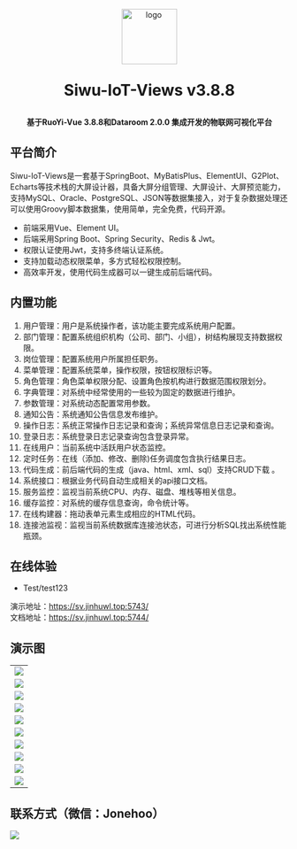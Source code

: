 <p align="center">
	<img alt="logo" src="https://oss.jinhuwl.top/swiot/logo.png" width="100" />
</p>
<h1 align="center" style="margin: 30px 0 30px; font-weight: bold;">Siwu-IoT-Views v3.8.8</h1>
<h4 align="center">基于RuoYi-Vue 3.8.8和Dataroom 2.0.0 集成开发的物联网可视化平台</h4>


## 平台简介

Siwu-IoT-Views是一套基于SpringBoot、MyBatisPlus、ElementUI、G2Plot、Echarts等技术栈的大屏设计器，具备大屏分组管理、大屏设计、大屏预览能力，支持MySQL、Oracle、PostgreSQL、JSON等数据集接入，对于复杂数据处理还可以使用Groovy脚本数据集，使用简单，完全免费，代码开源。

* 前端采用Vue、Element UI。
* 后端采用Spring Boot、Spring Security、Redis & Jwt。
* 权限认证使用Jwt，支持多终端认证系统。
* 支持加载动态权限菜单，多方式轻松权限控制。
* 高效率开发，使用代码生成器可以一键生成前后端代码。

## 内置功能

1.  用户管理：用户是系统操作者，该功能主要完成系统用户配置。
2.  部门管理：配置系统组织机构（公司、部门、小组），树结构展现支持数据权限。
3.  岗位管理：配置系统用户所属担任职务。
4.  菜单管理：配置系统菜单，操作权限，按钮权限标识等。
5.  角色管理：角色菜单权限分配、设置角色按机构进行数据范围权限划分。
6.  字典管理：对系统中经常使用的一些较为固定的数据进行维护。
7.  参数管理：对系统动态配置常用参数。
8.  通知公告：系统通知公告信息发布维护。
9.  操作日志：系统正常操作日志记录和查询；系统异常信息日志记录和查询。
10. 登录日志：系统登录日志记录查询包含登录异常。
11. 在线用户：当前系统中活跃用户状态监控。
12. 定时任务：在线（添加、修改、删除)任务调度包含执行结果日志。
13. 代码生成：前后端代码的生成（java、html、xml、sql）支持CRUD下载 。
14. 系统接口：根据业务代码自动生成相关的api接口文档。
15. 服务监控：监视当前系统CPU、内存、磁盘、堆栈等相关信息。
16. 缓存监控：对系统的缓存信息查询，命令统计等。
17. 在线构建器：拖动表单元素生成相应的HTML代码。
18. 连接池监视：监视当前系统数据库连接池状态，可进行分析SQL找出系统性能瓶颈。

## 在线体验

- Test/test123  


演示地址：https://sv.jinhuwl.top:5743/  
文档地址：https://sv.jinhuwl.top:5744/  

## 演示图

<table>
    <tr>
        <td><img src="https://oss.jinhuwl.top/swiot/首页.png"/></td>
    </tr>
    <tr>
        <td><img src="https://oss.jinhuwl.top/swiot/组件库.png"/></td>
    </tr>
    <tr>
        <td><img src="https://oss.jinhuwl.top/swiot/素材管理.png"/></td>
    </tr>
	<tr>
        <td><img src="https://oss.jinhuwl.top/swiot/数据集.png"/></td>
    </tr>	 
    <tr>
        <td><img src="https://oss.jinhuwl.top/swiot/数据源.png"/></td>
    </tr>
	<tr>
        <td><img src="https://oss.jinhuwl.top/swiot/地图数据.png"/></td>
    </tr>
	<tr>
        <td><img src="https://oss.jinhuwl.top/swiot/设计器首页.png"/></td>
    </tr>
    <tr>
        <td><img src="https://oss.jinhuwl.top/swiot/数据库配置.png"/></td>
    </tr>
        <tr>
        <td><img src="https://oss.jinhuwl.top/swiot/数据集种类.png"/></td>
    </tr>
        <tr>
        <td><img src="https://oss.jinhuwl.top/swiot/大屏权限控制.png"/></td>
    </tr>
</table>


## 联系方式（微信：Jonehoo）

<img src="https://oss.jinhuwl.top/swiot/图片_20241207164717.jpg"/>